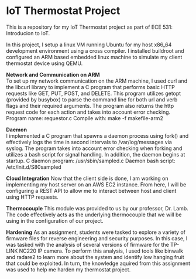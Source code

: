 # IoT Thermostat Project
This is a repository for my IoT Thermostat project as part of ECE 531: Introducion to IoT.

In this project, I setup a linux VM running Ubuntu for my host x86_64 development environment using a cross compiler. I installed buildroot and configured an ARM based embedded linux machine to simulate my client thermostat device using QEMU.

__Network and Communication on ARM__  
To set up my network communication on the ARM machine, I used curl and the libcurl library to implement a C program that performs basic HTTP requests like GET, PUT, POST, and DELETE. This program utilizes getopt (provided by busybox) to parse the command line for both url and verb flags and their required arguments. The program also returns the http request code for each action and takes into account error checking.
Program name: requestor.c
Compile with: make -f makefile-arm2

__Daemon__  
I implemented a C program that spawns a daemon process using fork() and effectively logs the time in second intervals to /var/log/messages via syslog. The program takes into account error checking when forking and utilizes a bash script for signal handling. In addition, the daemon begins at startup.
C daemon program: /usr/sbin/sampled.c
Daemon bash script: /etc/init.d/S80sampled

__Cloud Integration__ 
Now that the client side is done, I am working on implementing my host server on an AWS EC2 instance. From here, I will be configuring a REST API to allow me to interact between host and client using HTTP requests.

__Thermocouple__ 
This module was provided to us by our professor, Dr. Lamb. The code effectively acts as the underlying thermocouple that we will be using in the configuration of our project.

__Hardening__ 
As an assignment, students were tasked to explore a variety of firmware files for reverse engineering and security purposes. In this case, I was tasked with the analysis of several versions of firmware for the TP-LINK NC220 IP camera. To perform this analysis, I used tools like binwalk and radare2 to learn more about the system and identify low hanging fruit that could be exploited. In turn, the knowledge aquired from this assignment was used to help me harden my thermostat project.
